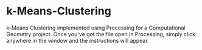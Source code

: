 # k-Means-Clustering
k-Means Clustering implemented using Processing for a Computational Geometry project.
Once you've got the file open in Processing, simply click anywhere in the window and the instructions will appear.
